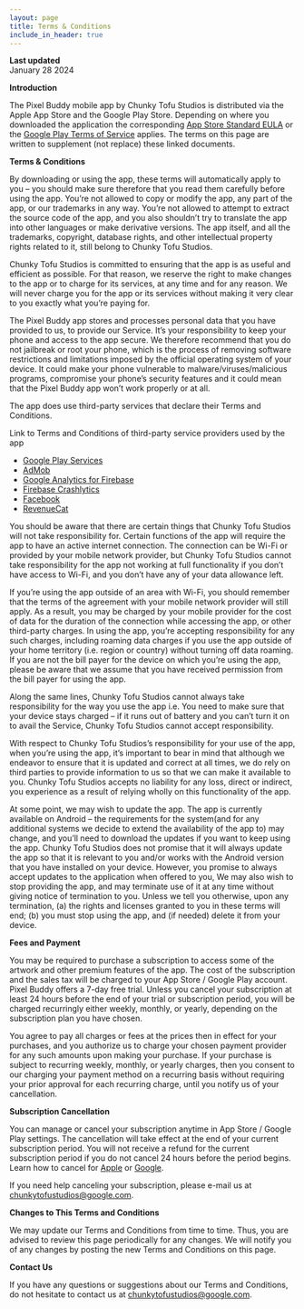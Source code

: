 ```yaml
---
layout: page
title: Terms & Conditions
include_in_header: true
---
```


**Last updated**  
January 28 2024

**Introduction**

The Pixel Buddy mobile app by Chunky Tofu Studios is distributed via the Apple App Store and the Google Play Store. Depending on where you downloaded the application the corresponding [App Store Standard EULA](https://www.apple.com/legal/internet-services/itunes/dev/stdeula/) or the [Google Play Terms of Service](https://play.google.com/intl/en_us/about/play-terms/index.html) applies. The terms on this page are written to supplement (not replace) these linked documents.

**Terms & Conditions**

By downloading or using the app, these terms will automatically apply to you – you should make sure therefore that you read them carefully before using the app. You’re not allowed to copy or modify the app, any part of the app, or our trademarks in any way. You’re not allowed to attempt to extract the source code of the app, and you also shouldn’t try to translate the app into other languages or make derivative versions. The app itself, and all the trademarks, copyright, database rights, and other intellectual property rights related to it, still belong to Chunky Tofu Studios.

Chunky Tofu Studios is committed to ensuring that the app is as useful and efficient as possible. For that reason, we reserve the right to make changes to the app or to charge for its services, at any time and for any reason. We will never charge you for the app or its services without making it very clear to you exactly what you’re paying for.

The Pixel Buddy app stores and processes personal data that you have provided to us, to provide our Service. It’s your responsibility to keep your phone and access to the app secure. We therefore recommend that you do not jailbreak or root your phone, which is the process of removing software restrictions and limitations imposed by the official operating system of your device. It could make your phone vulnerable to malware/viruses/malicious programs, compromise your phone’s security features and it could mean that the Pixel Buddy app won’t work properly or at all.

The app does use third-party services that declare their Terms and Conditions.

Link to Terms and Conditions of third-party service providers used by the app

*   [Google Play Services](https://policies.google.com/terms)
*   [AdMob](https://developers.google.com/admob/terms)
*   [Google Analytics for Firebase](https://www.google.com/analytics/terms/)
*   [Firebase Crashlytics](https://firebase.google.com/terms/crashlytics)
*   [Facebook](https://www.facebook.com/legal/terms/plain_text_terms)
*   [RevenueCat](https://www.revenuecat.com/terms)

You should be aware that there are certain things that Chunky Tofu Studios will not take responsibility for. Certain functions of the app will require the app to have an active internet connection. The connection can be Wi-Fi or provided by your mobile network provider, but Chunky Tofu Studios cannot take responsibility for the app not working at full functionality if you don’t have access to Wi-Fi, and you don’t have any of your data allowance left.

If you’re using the app outside of an area with Wi-Fi, you should remember that the terms of the agreement with your mobile network provider will still apply. As a result, you may be charged by your mobile provider for the cost of data for the duration of the connection while accessing the app, or other third-party charges. In using the app, you’re accepting responsibility for any such charges, including roaming data charges if you use the app outside of your home territory (i.e. region or country) without turning off data roaming. If you are not the bill payer for the device on which you’re using the app, please be aware that we assume that you have received permission from the bill payer for using the app.

Along the same lines, Chunky Tofu Studios cannot always take responsibility for the way you use the app i.e. You need to make sure that your device stays charged – if it runs out of battery and you can’t turn it on to avail the Service, Chunky Tofu Studios cannot accept responsibility.

With respect to Chunky Tofu Studios’s responsibility for your use of the app, when you’re using the app, it’s important to bear in mind that although we endeavor to ensure that it is updated and correct at all times, we do rely on third parties to provide information to us so that we can make it available to you. Chunky Tofu Studios accepts no liability for any loss, direct or indirect, you experience as a result of relying wholly on this functionality of the app.

At some point, we may wish to update the app. The app is currently available on Android – the requirements for the system(and for any additional systems we decide to extend the availability of the app to) may change, and you’ll need to download the updates if you want to keep using the app. Chunky Tofu Studios does not promise that it will always update the app so that it is relevant to you and/or works with the Android version that you have installed on your device. However, you promise to always accept updates to the application when offered to you, We may also wish to stop providing the app, and may terminate use of it at any time without giving notice of termination to you. Unless we tell you otherwise, upon any termination, (a) the rights and licenses granted to you in these terms will end; (b) you must stop using the app, and (if needed) delete it from your device.

**Fees and Payment**

You may be required to purchase a subscription to access some of the artwork and other premium features of the app. The cost of the subscription and the sales tax will be charged to your App Store / Google Play account. Pixel Buddy offers a 7-day free trial. Unless you cancel your subscription at least 24 hours before the end of your trial or subscription period, you will be charged recurringly either weekly, monthly, or yearly, depending on the subscription plan you have chosen. 

You agree to pay all charges or fees at the prices then in effect for your purchases, and you authorize us to charge your chosen payment provider for any such amounts upon making your purchase. If your purchase is subject to recurring weekly, monthly, or yearly charges, then you consent to our charging your payment method on a recurring basis without requiring your prior approval for each recurring charge, until you notify us of your cancellation.

**Subscription Cancellation**

You can manage or cancel your subscription anytime in App Store / Google Play settings. The cancellation will take effect at the end of your current subscription period. You will not receive a refund for the current subscription period if you do not cancel 24 hours before the period begins. Learn how to cancel for [Apple](https://support.apple.com/en-us/HT202039) or [Google](https://support.google.com/googleplay/answer/7018481).

If you need help canceling your subscription, please e-mail us at chunkytofustudios@google.com.

**Changes to This Terms and Conditions**

We may update our Terms and Conditions from time to time. Thus, you are advised to review this page periodically for any changes. We will notify you of any changes by posting the new Terms and Conditions on this page.

**Contact Us**

If you have any questions or suggestions about our Terms and Conditions, do not hesitate to contact us at chunkytofustudios@google.com.
